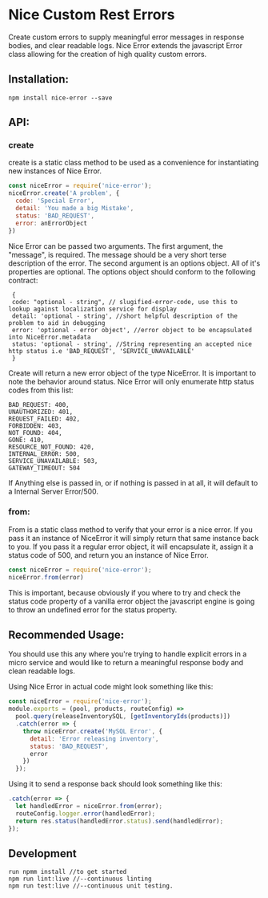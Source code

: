 # Nice Custom Rest Errors

Create custom errors to supply meaningful error messages in response bodies, and clear readable logs. Nice Error extends the javascript Error class allowing for the creation of high quality custom errors.

## Installation:

```
npm install nice-error --save
```

## API:

### create
create is a static class method to be used as a convenience for instantiating new instances of Nice Error.

```javascript
const niceError = require('nice-error');
niceError.create('A problem', {
  code: 'Special Error',
  detail: 'You made a big Mistake',
  status: 'BAD_REQUEST',
  error: anErrorObject
})
```

Nice Error can be passed two arguments. The first argument, the "message", is required. The message should be a very short terse description of the error. The second argument is an options object. All of it's properties are optional. The options object should conform to the following
contract:

```
 {
 code: "optional - string", // slugified-error-code, use this to lookup against localization service for display
 detail: 'optional - string', //short helpful description of the problem to aid in debugging
 error: 'optional - error object', //error object to be encapsulated into NiceError.metadata
 status: 'optional - string', //String representing an accepted nice http status i.e 'BAD_REQUEST', 'SERVICE_UNAVAILABLE'
 }
```

Create will return a new error object of the type NiceError. It is important to note the behavior around status. Nice Error will only enumerate http status codes from this list:

```
BAD_REQUEST: 400,
UNAUTHORIZED: 401,
REQUEST_FAILED: 402,
FORBIDDEN: 403,
NOT_FOUND: 404,
GONE: 410,
RESOURCE_NOT_FOUND: 420,
INTERNAL_ERROR: 500,
SERVICE_UNAVAILABLE: 503,
GATEWAY_TIMEOUT: 504
```

If Anything else is passed in, or if nothing is passed in at all, it will default to a Internal Server Error/500.

### from:
From is a static class method to verify that your error is a nice error. If you pass it an instance of NiceError it will simply return that same instance back to you. If you pass it a regular error object, it will encapsulate it, assign it a status code of 500, and return you an instance of Nice Error.

```javascript
const niceError = require('nice-error');
niceError.from(error)
```

This is important, because obviously if you where to try and check the status code property of a vanilla error object the javascript engine is going to throw an undefined error for the status property.

## Recommended Usage:
You should use this any where you're trying to handle explicit errors in a micro service and would like to return a meaningful response body and clean readable logs.

Using Nice Error in actual code might look something like this:

```javascript
const niceError = require('nice-error');
module.exports = (pool, products, routeConfig) =>
  pool.query(releaseInventorySQL, [getInventoryIds(products)])
  .catch(error => {
    throw niceError.create('MySQL Error', {
      detail: 'Error releasing inventory',
      status: 'BAD_REQUEST',
      error
    })
  });
```

Using it to send a response back should look something like this:

```javascript
.catch(error => {
  let handledError = niceError.from(error);
  routeConfig.logger.error(handledError);
  return res.status(handledError.status).send(handledError);
});
```

## Development

```
run npmm install //to get started
npm run lint:live //--continuous linting
npm run test:live //--continuous unit testing.
```
